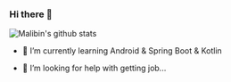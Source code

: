 ### Hi there 👋

![Malibin's github stats](https://github-readme-stats.vercel.app/api?username=nightmare73&show_icons=true&theme=onedark)

<!-- - 🔭 I’m currently working on ... -->
- 🌱 I’m currently learning Android & Spring Boot & Kotlin
<!-- - 👯 I’m looking to collaborate on ... -->
- 🤔 I’m looking for help with getting job...
<!-- - 💬 Ask me about ... -->
<!-- - 📫 How to reach me:  -->
<!-- - 😄 Pronouns: ... -->
<!-- - ⚡ Fun fact: ... -->

